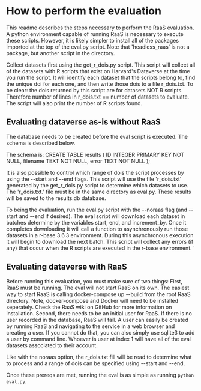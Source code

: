 # How to perform the evaluation

This readme describes the steps necessary to perform the RaaS evaluation. 
A python environment capable of running RaaS is necessary to execute these scripts. 
However, it is likely simpler to install all of the packages imported at the top of the eval.py script. 
Note that 'headless_raas' is not a package, but another script in the directory. 

Collect datasets first using the get_r_dois.py script. 
This script will collect all of the datasets with R scripts that exist on Harvard's Dataverse at the time you run the script. 
It will identify each dataset that the scripts belong to, find the unique doi for each one, and then write those dois to a file r_dois.txt.
To be clear: the dois returned by this script are for datasets NOT R scripts. 
Therefore number of lines in r_dois.txt == number of datasets to evaluate. 
The script will also print the number of R scripts found. 

## Evaluating dataverse as-is without RaaS
The database needs to be created before the eval script is executed. 
The schema is described below.

The schema is:
CREATE TABLE results (
ID INTEGER PRIMARY KEY NOT NULL,
filename TEXT NOT NULL,
error TEXT NOT NULL
);

It is also possible to control which range of dois the script processes by using the --start and --end flags.
This script will use the file 'r_dois.txt' generated by the get_r_dois.py script to determine which datasets to use.
The 'r_dois.txt.' file must be in the same directory as eval.py.
These results will be saved to the results.db database. 

To being the evaluation, run the eval.py script with the --noraas flag (and --start and --end if desired). 
The eval script will download each dataset in batches determine by the variables start, end, and increment_by.
Once it completes downloading it will call a function to asynchronously run those datasets in a r-base 3.6.3 environment.
During this asynchronous execution it will begin to download the next batch. 
This script will collect any errors (if any) that occur when the R scripts are executed in the r-base environment. '


## Evaluating dataverse with RaaS

Before running this evaluation, you must make sure of two things:
First, RaaS must be running. 
The eval will not start RaaS on its own. 
The easiest way to start RaaS is calling docker-compose up --build from the root RaaS directory. 
Note, docker-compose and Docker will need to be installed seperately. 
Check the RaaS wiki on GitHub for more information on installation.
Second, there needs to be an initial user for RaaS.
If there is no user recorded in the database, RaaS will fail. 
A user can easily be created by running RaaS and navigating to the service in a web browser and creating a user. 
If you cannot do that, you can also simply use sqlite3 to add a user by command line. 
Whoever is user at index 1 will have all of the eval datasets associated to their account. 

Like with the noraas option, the r_dois.txt fill will be read to determine what to process and a range of dois can be specified using --start and --end.  

Once these prereqs are met, running the eval is as simple as running `python eval.py`. 
